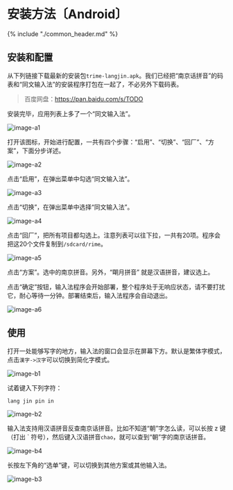# 安装方法〔Android〕

{% include "./common_header.md" %}

## 安装和配置

从下列链接下载最新的安装包`trime-langjin.apk`。我们已经把“南京话拼音”的码表和“同文输入法”的安装程序打包在一起了，不必另外下载码表。

> 百度网盘：https://pan.baidu.com/s/TODO

安装完毕，应用列表上多了一个“同文输入法”。

![image-a1]

打开该图标，开始进行配置，一共有四个步骤：“启用”、“切换”、“回厂”、“方案”，下面分步详述。

![image-a2]

点击“启用”，在弹出菜单中勾选“同文输入法”。

![image-a3]

点击“切换”，在弹出菜单中选择“同文输入法”。

![image-a4]

点击“回厂”，把所有项目都勾选上。注意列表可以往下拉，一共有20项。程序会把这20个文件复制到`/sdcard/rime`。

![image-a5]

点击“方案”。选中的南京拼音。另外，“朙月拼音” 就是汉语拼音，建议选上。

点击“确定”按钮，输入法程序会开始部署，整个程序处于无响应状态，请不要打扰它，耐心等待一分钟。部署结束后，输入法程序会自动退出。

![image-a6]

## 使用

打开一处能够写字的地方，输入法的窗口会显示在屏幕下方。默认是繁体字模式，点击`漢字->汉字`可以切换到简化字模式。

![image-b1]

试着键入下列字符：

```
lang jin pin in
```

![image-b2]

输入法支持用汉语拼音反查南京话拼音。比如不知道“朝”字怎么读，可以长按 z 键（打出 \` 符号），然后键入汉语拼音`chao`，就可以查到“朝”字的南京话拼音。

![image-b4]

长按左下角的“选单”键，可以切换到其他方案或其他输入法。

![image-b3]

[image-a1]: https://ww3.sinaimg.cn/large/006mIeATjw1f2cxpinwc1j30f00qodip.jpg
[image-a2]: https://ww2.sinaimg.cn/large/006mIeATjw1f2cxpjlx8aj30f00qoq48.jpg
[image-a3]: https://ww4.sinaimg.cn/large/006mIeATjw1f2cxpk6ra9j30f00qo3z0.jpg
[image-a4]: https://ww1.sinaimg.cn/large/006mIeATjw1f2cxplgmpij30f00qoaba.jpg
[image-a5]: https://ww2.sinaimg.cn/large/006mIeATjw1f2cxpm77tqj30f00qomyp.jpg
[image-a6]: https://ww1.sinaimg.cn/large/006mIeATjw1f2cxpmu8c9j30f00qodh9.jpg

[image-b1]: https://ww2.sinaimg.cn/large/006mIeATjw1f2cxpnkfe1j30f00qomz5.jpg
[image-b2]: https://ww3.sinaimg.cn/large/006mIeATjw1f2cxpo9lqlj30f00qotax.jpg
[image-b3]: https://ww1.sinaimg.cn/large/006mIeATjw1f2cxppa1lpj30f00qoq4y.jpg
[image-b4]: https://ww4.sinaimg.cn/large/006mIeATjw1f2q8szarz1j30f00qo76c.jpg
